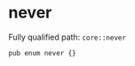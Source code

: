 # never

Fully qualified path: `core::never`

<pre><code class="language-rust">pub enum never {}</code></pre>

